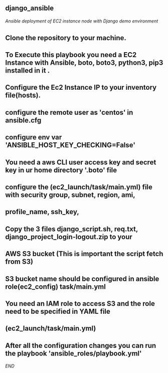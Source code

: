 ## django_ansible

###### Ansible deployment of EC2 instance node with Django demo environment ###### 


## Clone the repository to your machine.

## To Execute this playbook you need a EC2 Instance with Ansible, boto, boto3, python3, pip3 installed in it .
## Configure the Ec2 Instance IP to your inventory file(hosts). 

## configure the remote user as 'centos' in ansible.cfg
## configure env var 'ANSIBLE_HOST_KEY_CHECKING=False' 

## You need a aws CLI user access key and secret key in ur home directory '.boto' file
## configure the (ec2_launch/task/main.yml) file with security group, subnet, region, ami, 
## profile_name, ssh_key,

## Copy the 3 files django_script.sh, req.txt, django_project_login-logout.zip to your
## AWS S3 bucket (This is important the script fetch from S3) 
## S3 bucket name should be configured in ansible role(ec2_config) task/main.yml

## You need an IAM role to access S3 and the role need to be specified in YAML file 
## (ec2_launch/task/main.yml) 


## After all the configuration changes you can run the playbook 'ansible_roles/playbook.yml'



###### END ######
